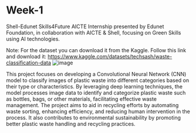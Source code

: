 # Week-1
Shell-Edunet Skills4Future AICTE Internship presented by Edunet Foundation, in collaboration with AICTE &amp; Shell, focusing on Green Skills using AI technologies.

Note: For the dataset you can download it from the Kaggle. Follow this link and download it: https://www.kaggle.com/datasets/techsash/waste-classification-data
![image](https://github.com/user-attachments/assets/46b200d3-eba9-4992-a82b-0f33c3c12564)

This project focuses on developing a Convolutional Neural Network (CNN) model to classify images of plastic waste into different categories based on their type or characteristics. By leveraging deep learning techniques, the model processes image data to identify and categorize plastic waste such as bottles, bags, or other materials, facilitating effective waste management. The project aims to aid in recycling efforts by automating waste sorting, enhancing efficiency, and reducing human intervention in the process. It also contributes to environmental sustainability by promoting better plastic waste handling and recycling practices.

